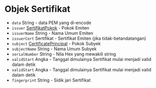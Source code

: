 # Objek Sertifikat

* `data` String - data PEM yang di-encode
* `issuer` [SertifikatPokok](certificate-principal.md) - Pokok Emiten
* `issuerName` String - Nama Umum Emiten
* `issuerCert` Sertifikat - Sertifikat Emiten (jika tidak-betandatangan)
* `subject` [CertificatePrincipal](certificate-principal.md) - Pokok Subyek
* `subjectName` String - Nama Umum Subyek
* `serialNumber` String - Nila Hex yang mewakili string
* `validStart` Angka - Tanggal dimulainya Sertifikat mulai menjadi valid dalam detik
* `validStart` Angka - Tanggal dimulainya Sertifikat mulai menjadi valid dalam detik
* `fingerprint` String - Sidik jari Sertifikat